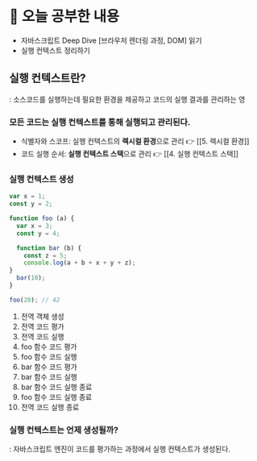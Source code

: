 # 📒 오늘 공부한 내용

- 자바스크립트 Deep Dive [브라우저 렌더링 과정, DOM] 읽기
- 실행 컨텍스트 정리하기

## 실행 컨텍스트란? 
: 소스코드를 실행하는데 필요한 환경을 제공하고 코드의 실행 결과를 관리하는 영

### 모든 코드는 실행 컨텍스트를 통해 실행되고 관리된다. 
- 식별자와 스코프: 실행 컨텍스트의 **렉시컬 환경**으로 관리 👉 [[5. 렉시컬 환경]]
- 코드 실행 순서: **실행 컨텍스트 스택**으로 관리 👉 [[4. 실행 컨텍스트 스택]]

### 실행 컨텍스트 생성

```jsx
var x = 1;
const y = 2;

function foo (a) {
  var x = 3;
  const y = 4;

  function bar (b) {
    const z = 5;
    console.log(a + b + x + y + z);
}
  bar(10);
}

foo(20); // 42
```

1. 전역 객체 생성
2. 전역 코드 평가
3. 전역 코드 실행
4. foo 함수 코드 평가
5. foo 함수 코드 실행
6. bar 함수 코드 평가
7. bar 함수 코드 실행
8. bar 함수 코드 실행 종료
9. foo 함수 코드 실행 종료
10. 전역 코드 실행 종료

### 실행 컨텍스트는 언제 생성될까?
: 자바스크립트 엔진이 코드를 평가하는 과정에서 실행 컨텍스트가 생성된다. 

